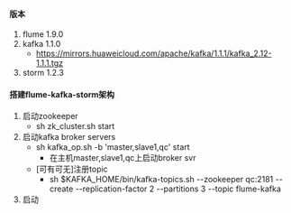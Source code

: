 #### 版本
1. flume 1.9.0
2. kafka 1.1.0
    * https://mirrors.huaweicloud.com/apache/kafka/1.1.1/kafka_2.12-1.1.1.tgz
3. storm 1.2.3
#### 搭建flume-kafka-storm架构
1. 启动zookeeper
    * sh zk_cluster.sh start
2. 启动kafka broker servers
    * sh kafka_op.sh -b 'master,slave1,qc' start
        * 在主机master,slave1,qc上启动broker svr
    * [可有可无]注册topic
        * sh $KAFKA_HOME/bin/kafka-topics.sh --zookeeper qc:2181 --create
            --replication-factor 2 --partitions 3 --topic flume-kafka
3. 启动        